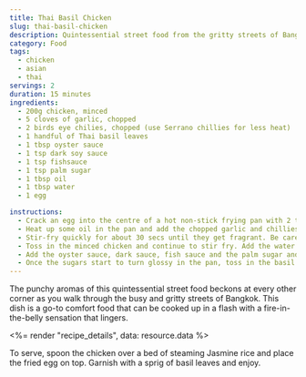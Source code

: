 ```yaml
---
title: Thai Basil Chicken
slug: thai-basil-chicken
description: Quintessential street food from the gritty streets of Bangkok
category: Food
tags:
  - chicken
  - asian
  - thai
servings: 2
duration: 15 minutes
ingredients:
  - 200g chicken, minced
  - 5 cloves of garlic, chopped
  - 2 birds eye chilies, chopped (use Serrano chillies for less heat)
  - 1 handful of Thai basil leaves
  - 1 tbsp oyster sauce
  - 1 tsp dark soy sauce
  - 1 tsp fishsauce
  - 1 tsp palm sugar
  - 1 tbsp oil
  - 1 tbsp water
  - 1 egg

instructions:
  - Crack an egg into the centre of a hot non-stick frying pan with 2 tbsp of oil and allow it to sizzle. Scoop some hot oil and splash it over the egg to help with the cooking. Once done, set the fried egg aside on a paper towel to absorb excess oil.
  - Heat up some oil in the pan and add the chopped garlic and chillies.
  - Stir-fry quickly for about 30 secs until they get fragrant. Be careful not to leave too long as garlic burns quickly.
  - Toss in the minced chicken and continue to stir fry. Add the water and cook the chicken all the way through, about 6-8 minutes.
  - Add the oyster sauce, dark sauce, fish sauce and the palm sugar and keep stir-frying for another 2 mins.
  - Once the sugars start to turn glossy in the pan, toss in the basil and cook for another 30 secs before turning off the heat.
---
```


The punchy aromas of this quintessential street food beckons at every other corner as you walk through the busy and gritty streets of Bangkok. This dish is a go-to comfort food that can be cooked up in a flash with a fire-in-the-belly sensation that lingers.

<%= render "recipe_details", data: resource.data %>

To serve, spoon the chicken over a bed of steaming Jasmine rice and place the fried egg on top. Garnish with a sprig of basil leaves and enjoy.
